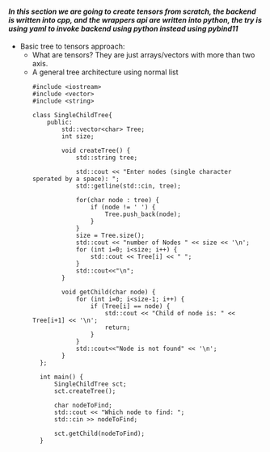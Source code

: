#### _In this section we are going to create tensors from scratch, the backend is written into cpp, and the wrappers api are written into python, the try is using yaml to invoke backend using python instead using pybind11_
  - Basic tree to tensors approach:
      * What are tensors? They are just arrays/vectors with more than two axis.
      * A general tree architecture using normal list
        ```
        #include <iostream>
        #include <vector>
        #include <string>
        
        class SingleChildTree{
            public:
                std::vector<char> Tree;
                int size;
        
                void createTree() {
                    std::string tree;
        
                    std::cout << "Enter nodes (single character sperated by a space): ";
                    std::getline(std::cin, tree);
        
                    for(char node : tree) {
                        if (node != ' ') {
                            Tree.push_back(node);
                        }
                    }
                    size = Tree.size();
                    std::cout << "number of Nodes " << size << '\n';
                    for (int i=0; i<size; i++) {
                        std::cout << Tree[i] << " ";
                    }
                    std::cout<<"\n";
                }
        
                void getChild(char node) {
                    for (int i=0; i<size-1; i++) {
                        if (Tree[i] == node) {
                            std::cout << "Child of node is: " << Tree[i+1] << '\n';
                            return;
                        }
                    }
                    std::cout<<"Node is not found" << '\n';
                }
          };
          
          int main() {
              SingleChildTree sct;
              sct.createTree();
          
              char nodeToFind;
              std::cout << "Which node to find: ";
              std::cin >> nodeToFind;
          
              sct.getChild(nodeToFind);
          }
        ```
